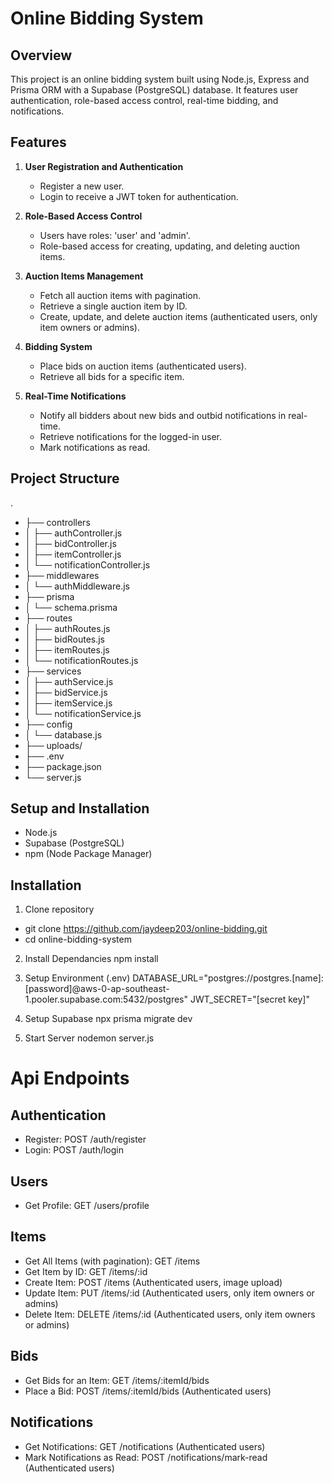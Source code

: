 # Online Bidding System

## Overview

This project is an online bidding system built using Node.js, Express and Prisma ORM with a Supabase (PostgreSQL) database. It features user authentication, role-based access control, real-time bidding, and notifications.

## Features

1. **User Registration and Authentication**
   - Register a new user.
   - Login to receive a JWT token for authentication.

2. **Role-Based Access Control**
   - Users have roles: 'user' and 'admin'.
   - Role-based access for creating, updating, and deleting auction items.

3. **Auction Items Management**
   - Fetch all auction items with pagination.
   - Retrieve a single auction item by ID.
   - Create, update, and delete auction items (authenticated users, only item owners or admins).

4. **Bidding System**
   - Place bids on auction items (authenticated users).
   - Retrieve all bids for a specific item.

5. **Real-Time Notifications**
   - Notify all bidders about new bids and outbid notifications in real-time.
   - Retrieve notifications for the logged-in user.
   - Mark notifications as read.

## Project Structure


.
- ├── controllers
- │   ├── authController.js
- │   ├── bidController.js
- │   ├── itemController.js
- │   └── notificationController.js
- ├── middlewares
- │   └── authMiddleware.js
- ├── prisma
- │       └── schema.prisma
- ├── routes
- │   ├── authRoutes.js
- │   ├── bidRoutes.js
- │   ├── itemRoutes.js
- │   └── notificationRoutes.js
- ├── services
- │   ├── authService.js
- │   ├── bidService.js
- │   ├── itemService.js
- │   └── notificationService.js
- ├── config
- │   └── database.js
- ├── uploads/
- ├── .env
- ├── package.json
- └── server.js

## Setup and Installation

- Node.js
- Supabase (PostgreSQL)
- npm (Node Package Manager)

## Installation 

1. Clone repository
- git clone https://github.com/jaydeep203/online-bidding.git
- cd online-bidding-system

2. Install Dependancies
npm install

3. Setup Environment (.env)
DATABASE_URL="postgres://postgres.[name]:[password]@aws-0-ap-southeast-1.pooler.supabase.com:5432/postgres"
JWT_SECRET="[secret key]"

4. Setup Supabase
npx prisma migrate dev

5. Start Server
nodemon server.js

# Api Endpoints

## Authentication
- Register: POST /auth/register
- Login: POST /auth/login
## Users
- Get Profile: GET /users/profile
## Items
- Get All Items (with pagination): GET /items
- Get Item by ID: GET /items/:id
- Create Item: POST /items (Authenticated users, image upload)
- Update Item: PUT /items/:id (Authenticated users, only item owners or admins)
- Delete Item: DELETE /items/:id (Authenticated users, only item owners or admins)
## Bids
- Get Bids for an Item: GET /items/:itemId/bids
- Place a Bid: POST /items/:itemId/bids (Authenticated users)
## Notifications
- Get Notifications: GET /notifications (Authenticated users)
- Mark Notifications as Read: POST /notifications/mark-read (Authenticated users)
